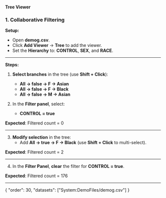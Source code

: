#### Tree Viewer

### 1. Collaborative Filtering

**Setup:**  
- Open **demog.csv**.
- Click **Add Viewer** → **Tree** to add the viewer.
- Set the **Hierarchy** to: **CONTROL**, **SEX**, and **RACE**.

---

**Steps:**

1. **Select branches** in the tree (use **Shift + Click**):  
   - **All → false → F → Asian**  
   - **All → false → F → Black**  
   - **All → false → M → Asian**

2. In the **Filter panel**, select:  
   - **CONTROL = true**

**Expected**: Filtered count = 0

---

3. **Modify selection** in the tree:  
   - Add **All → true → F → Black** (use **Shift + Click** to multi-select).

**Expected**: Filtered count = 2

---

4. In the **Filter Panel**, **clear** the filter for **CONTROL = true**.

**Expected**: Filtered count = 176

---
{
  "order": 30,
  "datasets": ["System:DemoFiles/demog.csv"]
}